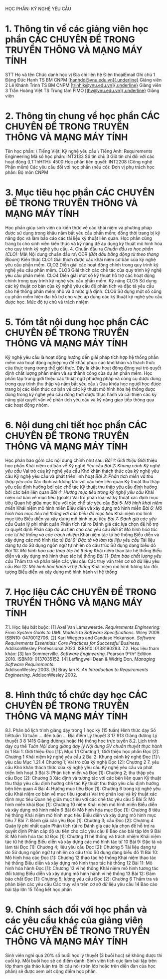 HỌC PHẦN: KỸ NGHỆ YÊU CẦU 
# 1. Thông tin về các giảng viên học phần CÁC CHUYÊN ĐỀ TRONG TRUYỀN THÔNG VÀ MẠNG MÁY TÍNH 
STT Họ và tên Chức danh học vị Địa chỉ liên hệ Điện thoạiEmail Ghi chú 1 Đặng Đức Hạnh TS BM CNPM [[hanhdd\@vnu.edu.vn]{.underline}](mailto:hanhdd@vnu.edu.vn) Giảng viên 2 Lê Khánh Trình TS BM CNPM [[trinhlk\@vnu.edu.vn]{.underline}](mailto:trinhlk@vnu.edu.vn) Giảng viên 3 Trần Hoàng Việt TS Trung tâm FIMO [[thv\@vnu.edu.vn]{.underline}](mailto:thv@vnu.edu.vn) Giảng viên 
# 2. Thông tin chung về học phần CÁC CHUYÊN ĐỀ TRONG TRUYỀN THÔNG VÀ MẠNG MÁY TÍNH 
Tên học phần: \ Tiếng Việt: Kỹ nghệ yêu cầu \ Tiếng Anh: Requirements Engineering Mã số học phần: INT3133 Số tín chỉ: 3 Giờ tín chỉ đối với các hoạt động (LTThHTH): 4500 Học phần tiên quyết: INT2208 (Công nghệ Phần mềm) Các yêu cầu đối với học phần (nếu có): Đơn vị phụ trách học phần: Bộ môn CNPM 
# 3. Mục tiêu học phần CÁC CHUYÊN ĐỀ TRONG TRUYỀN THÔNG VÀ MẠNG MÁY TÍNH 
Học phần giúp sinh viên có kiến thức về các khái niệm và phương pháp
được sử dụng trong khâu nắm bắt yêu cầu phần mềm; đồng thời trang bị kỹ
năng đọc và làm báo cáo các tài liệu kỹ thuật liên quan. Học phần cũng
trang bị cho sinh viên kiến thức và kỹ năng để áp dụng kỹ thuật mô hình
hóa cho quy trình kỹ nghệ yêu cầu. 4. Chuẩn đầu ra *Chuẩn đầu ra học phần (CLO):* Mã\ Nội dung chuẩn đầu ra\ CĐR (*Bắt đầu bằng động từ theo thang Bloom*) Kiến thức CLO1 Giải thích được các khái niệm cơ bản của kỹ nghệ yêu cầu phần mềm. CLO2 Diễn giải các hoạt động chính trong quy trình kỹ nghệ yêu cầu phần mềm. CLO3 Giải thích các chế tác của quy trình kỹ nghệ yêu cầu phần mềm. CLO4 Diễn giải một số kỹ thuật hỗ trợ các hoạt động chính trong quy trình kỹ nghệ yêu cầu phần mềm. Kỹ năng CLO5 Sử dụng các kỹ thuật cơ bản của kỹ nghệ yêu cầu để phân tích và đặc tả yêu cầu cho hệ thống phần mềm nhỏ và ở mức giả định. CLO6 Sử dụng một số công cụ phần mềm hiện đại hỗ trợ cho việc áp dụng các kỹ thuật kỹ nghệ yêu cầu được học. Mức độ tự chủ và trách nhiệm 
# 5. Tóm tắt nội dung học phần CÁC CHUYÊN ĐỀ TRONG TRUYỀN THÔNG VÀ MẠNG MÁY TÍNH 
Kỹ nghệ yêu cầu là hoạt động hướng đến giải pháp tích hợp hệ thống phần mềm vào hoạt động nghiệp vụ để khắc phục các khó khăn và thách thức của thực trạng trong thế giới thực. Đây là khâu hoạt động đóng vai trò quyết định chất lượng phần mềm và sự thành công của dự án phần mềm. Học phần tập trung giới thiệu các thuật ngữ phương pháp và công cụ được dùng trong quy trình thu thập và nắm bắt yêu cầu.\ Qua khóa học người học được trang bị các kiến thức cơ bản về các kỹ thuật mô hình hóa hệ thống được dùng trong kỹ nghệ yêu cầu đồng thời được thực hành và cải thiện các kỹ năng giải quyết vấn về phân tích yêu cầu và kỹ năng giao tiếp thông qua các hoạt động nhóm.
# 6. Nội dung chi tiết học phần CÁC CHUYÊN ĐỀ TRONG TRUYỀN THÔNG VÀ MẠNG MÁY TÍNH 
Học phần bao gồm các nội dung chính như sau: *Bài 1: Giới thiệu* Giới thiệu học phần Khái niệm cơ bản về Kỹ nghệ Yêu cầu *Bài 2: Khung cảnh Kỹ nghệ yêu cầu* Vai trò của kỹ nghệ yêu cầu Khó khăn thách thức của kỹ nghệ yêu cầu Kỹ nghệ yêu cầu và phát triển linh hoạt *Bài 3: Phân tích miền và thu thập yêu cầu* Xác định và tương tác với các bên liên quan Kỹ thuật thu thập yêu cầu định hướng bởi các chế tác Kỹ thuật thu thập yêu cầu định hướng bởi các bên liên quan *Bài 4: Hướng mục tiêu trong kỹ nghệ yêu cầu* Khái niệm cơ bản về mục tiêu (goals) Vai trò phân loại và kỹ thuật xác định mục tiêu Quan hệ giữa mục tiêu với các chế tác yêu cầu *Bài 5: Mô hình khái niệm miền* Khái niệm mô hình miền Biểu diễn và xây dựng mô hình miền *Bài 6: Mô hình hóa mục tiêu hệ thống với các biểu đồ mục tiêu* Khái niệm mô hình mục tiêu Biểu diễn và xây dựng mô hình mục tiêu *Bài 7: Đánh giá các yêu cầu* Quản lý phi nhất quán Phân tích rủi ro Đánh giá các lựa chọn để hỗ trợ ra quyết định Phân cấp độ ưu tiên cho các yêu cầu *Bài 8: Mô hình hóa tác các tử hệ thống và các trách nhiệm* Khái niệm tác tử hệ thống Biểu diễn và xây dựng các mô hình tác tử *Bài 9: Đặc tả và làm tài liệu yêu cầu* Tài liệu dạng tự do Sử dụng ngôn ngữ tự nhiên có cấu trúc Sử dụng dạng biểu đồ *Bài 10: Mô hình hóa các thao tác hệ thống* Khái niệm thao tác hệ thống Biểu diễn và xây dựng mô hình thao tác hệ thống *Bài 11: Đảm bảo chất lượng yêu cầu* Thẩm tra và phản biện các yêu cầu Các truy vấn trên cơ sở dữ liệu yêu cầu *Bài 12: Mô hình hóa hành vi hệ thống* Khái niệm mô hình tương tác đối tượng Biểu diễn và xây dựng mô hình hành vi hệ thống 
# 7. Học liệu CÁC CHUYÊN ĐỀ TRONG TRUYỀN THÔNG VÀ MẠNG MÁY TÍNH 
7.1. Học liệu bắt buộc: \[1\] Axel Van Lamsweerde. *Requirements Engineering: From System Goals
to UML Models to Software Specifications*. Wiley 2009. ISBN10:
0470012706. \[2\] Karl Wiegers and Candase Hokanson. *Software Requirements
Essentials: Core Practices for Successful Business*. AddisonWesley
Professional 2023. ISBN10: 0138190283. 7.2. Học liệu tham khảo: \[3\] Ian Sommerville. *Software Engineering*. Pearson 9^th^ Edition
2010. ISBN10: 0137035152. \[4\] Leffingwell Dean & Widrig Don. *Managing Software
Requirements*.\
AddisonWesley 2003. \[5\] Bray Ian K. *An Introduction to Requirements Engineering*.
AddisonWesley 2002. 
# 8. Hình thức tổ chức dạy học CÁC CHUYÊN ĐỀ TRONG TRUYỀN THÔNG VÀ MẠNG MÁY TÍNH 
8.1. Phân bổ lịch trình giảng dạy trong 1 học kỳ (15 tuần) Hình thức dạy Số tiếttuần Từ tuần ... đến tuần ... Địa điểm Lý thuyết 3 17 913 Giảng đường Lý thuyết 3 8 1415 Giảng đường\ hoặc Hệ thống học trực tuyến 8.2. Lịch trình dạy cụ thể *Tuần* *Nội dung giảng dạy lý *Nội dung SV chuẩn thuyết thực hành* bị* 1 Bài 1: Giới thiệu Đọc \[1\]:\ Mục 1.1 Chương 1; Giới thiệu học phần Đọc \[2\]: Chương 1 Khái niệm kỹ nghệ yêu cầu 2 Bài 2: Khung cảnh kỹ nghệ Đọc \[1\]:\ yêu cầu Mục 1.21.4 Chương 1; Vai trò của kỹ nghệ Đọc \[2\]: Chương 2 7. yêu cầu Khó khăn thách thức của kỹ nghệ yêu cầu Kỹ nghệ yêu cầu và phát triển linh hoạt 3 Bài 3: Phân tích miền và Đọc \[1\]: Chương 2; thu thập yêu cầu Đọc \[2\]: Chương 3 Xác định và tương tác với các bên liên quan Kỹ thuật thu thập yêu cầu định hướng chế tác Kỹ thuật thu thập yêu cầu định hướng bên liên quan 4 Bài 4: Hướng mục tiêu Đọc \[1\]: Chương 6 trong kỹ nghệ yêu cầu Khái niệm cơ bản về mục tiêu (goals) Vai trò phân loại và kỹ thuật xác định mục tiêu Quan hệ giữa mục tiêu với các chế tác yêu cầu 5 Bài 5: Mô hình miền khái Đọc \[1\]: Chương 10 niệm Khái niệm mô hình miền Biểu diễn và xây dựng mô hình miền 6 Bài 6: Mô hình hóa mục Đọc \[1\]: Chương 8 tiêu hệ thống Khái niệm mô hình mục tiêu Biểu diễn và xây dựng mô hình mục tiêu 7 Bài 7: Đánh giá các yêu Đọc \[1\]: Chương 3; cầu Đọc \[2\]: Chương 4 Quản lý phi nhất quán Phân tích rủi ro Đánh giá các lựa chọn để hỗ trợ ra quyết định Phân cấp độ ưu tiên cho các yêu cầu 8 Báo cáo bài tập lớn 9 Bài 8: Mô hình hóa tác tử Đọc \[1\]: Chương 11 hệ thống và trách nhiệm Khái niệm tác tử hệ thống Biểu diễn và xây dựng các mô hình tác tử 10 Bài 9: Đặc tả và làm tài Đọc \[1\]: Chương 4; liệu yêu cầu Đọc \[2\]: Chương 5 Tài liệu dạng tự do Sử dụng ngôn ngữ tự nhiên có cấu trúc Sử dụng dạng biểu đồ 11 Bài 10: Mô hình hóa các Đọc \[1\]: Chương 12 thao tác hệ thống Khái niệm thao tác hệ thống Biểu diễn và xây dựng mô hình thao tác hệ thống 12 Bài 11: Mô hình hóa hành Đọc \[1\]: Chương 13 vi hệ thống Khái niệm mô hình tương tác đối tượng Biểu diễn và xây dựng mô hình hành vi hệ thống 13 Bài 12: Đảm bảo chất Đọc \[1\]: Chương 5; lượng yêu cầu Đọc \[2\]: Chương 6 Thẩm tra và phản biện các yêu cầu Các truy vấn trên cơ sở dữ liệu yêu cầu 14 Báo cáo bài tập lớn 15 Tổng kết học phần 
# 9. Chính sách đối với học phần và các yêu cầu khác của giảng viên CÁC CHUYÊN ĐỀ TRONG TRUYỀN THÔNG VÀ MẠNG MÁY TÍNH 
Sinh viên nghỉ quá 20% số buổi học lý thuyết (3 buổi học) sẽ không được thi cuối kỳ. Mỗi buổi học sẽ có điểm danh. Sinh viên tích cực làm bài tập trên lớp tham gia thảo luận trả lời câu hỏi (trên lớp hoặc trên diễn đàn của học phần) sẽ được xem xét cộng điểm học phần. 
